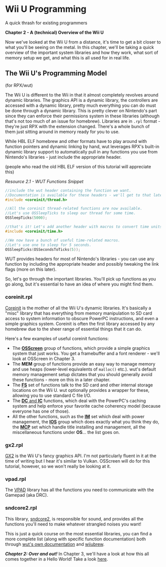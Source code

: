 # Wii U Programming
A quick thrash for existing programmers

**Chapter 2 - A (technical) Overview of the Wii U**

Now we've looked at the Wii U from a distance, it's time to get a bit closer to what you'll be seeing on the metal. In this chapter, we'll be taking a quick overview of the important system libraries and how they work, what sort of memory setup we get, and what this is all used for in real life.

## The Wii U's Programming Model
(for RPX/wut)

The Wii U is different to the Wii in that it almost completely revolves around dynamic libraries. The graphics API is a dynamic library, the controllers are accessed with a dynamic library, pretty much everything you can do must be done through a dynamic library. This is pretty clever on Nintendo's part since they can enforce their permissions system in these libraries (although that's not too much of an issue for homebrew). Libraries are in ``.rpl`` format - they're just RPX with the extension changed. There's a whole bunch of them just sitting around in memory ready for you to use.

While HBL ELF homebrew and other formats have to play around with function pointers and dynamic linking by hand, wut leverages RPX's built-in dynamic library support to automatically pull in any functions you use from Nintendo's libraries - just include the appropriate header.

(people who read the old HBL ELF version of this tutorial will appreciate this)

*Resource 2.1 - WUT Functions Snippet*
```c
//include the wut header containing the function we want.
//Documentation is available for these headers - we'll get to that later.
#include <coreinit/thread.h>

//All the coreinit thread-related functions are now available.
//Let's use OSSleepTicks to sleep our thread for some time.
OSSleepTicks(5000);

//that's it! Let's add another header with macros to convert time units.
#include <coreinit/time.h>

//We now have a bunch of useful time-related macros.
//Let's use one to sleep for 5 seconds.
OSSleepTicks(OSSecondsToTicks(5));
```
WUT provides headers for most of Nintendo's libraries - you can use any function by including the appropriate header and possibly tweaking the link flags (more on this later).

So, let's go through the important libraries. You'll pick up functions as you go along, but it's essential to have an idea of where you might find them.

### coreinit.rpl
[Coreinit](https://decaf-emu.github.io/wut/group__coreinit.html) is the mother of all the Wii U's dynamic libraries. It's basically a "misc" library that has everything from memory manipulation to SD card access to system information to obscure PowerPC instructions, and even a simple graphics system. Coreinit is often the first library accessed by any homebrew due to the sheer range of essential things that it can do.

Here's a few examples of useful coreinit functions:
 - The [**OSScreen**](https://decaf-emu.github.io/wut/group__coreinit__screen.html) group of functions, which provide a simple graphics system that just works. You get a framebuffer and a font renderer - we'll look at OSScreen in Chapter 3.
 - The **MEM** group of functions provide an easy way to manage memory and use heaps (lower-level equivalents of `malloc()` etc.). wut's default memory management setup dictates that you should generally avoid these functions - more on this in a later chapter.
 - The [**FS**](https://decaf-emu.github.io/wut/group__coreinit__fs.html) set of functions talk to the SD card and other internal storage locations on the Wii U. wut optionally provides a wrapper for these, allowing you to use standard C file I/O.
 - The [**DC** and **IC**](https://decaf-emu.github.io/wut/group__coreinit__cache.html) functions, which deal with the PowerPC's caching system and help enforce your favorite cache coherency model (because everyone has one of those).
 - All the other functions, such as the [**IM**](https://decaf-emu.github.io/wut/group__coreinit__energysaver.html) set which deal with power management, the [**IOS**](https://decaf-emu.github.io/wut/group__coreinit__ios.html) group which does exactly what you think they do, the [**MCP**](https://decaf-emu.github.io/wut/group__coreinit__mcp.html) set which handle title installing and management, all the miscellaneous functions under **OS**... the list goes on.

### gx2.rpl
[GX2](https://decaf-emu.github.io/wut/group__gx2.html) is the Wii U's fancy graphics API. I'm not particularly fluent in it at the time of writing but I hear it's similar to Vulkan. OSScreen will do for this tutorial, however, so we won't really be looking at it.

### vpad.rpl
The [VPAD](https://decaf-emu.github.io/wut/group__vpad.html) library has all the functions you need to communicate with the Gamepad (aka DRC).

### sndcore2.rpl
This library, [sndcore2](https://decaf-emu.github.io/wut/group__sndcore2.html), is responsible for sound, and provides all the functions you'll need to make whatever strangled noises you want!

This is just a quick course on the most essential libraries, you can find a more complete list (along with specific function documentation) both through [wut's own documentation](https://decaf-emu.github.io/wut) and [wiiubrew](https://wiiubrew.org/wiki/Cafe_OS#Libraries).

***Chapter 2: Over and out!***
In Chapter 3, we'll have a look at how this all comes together in a Hello World! Take a look [here](/tutorial/Chapter%203.md).
